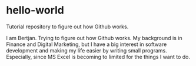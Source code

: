 # hello-world
Tutorial repository to figure out how Github works.

I am Bertjan. Trying to figure out how Github works. My background is in Finance and Digital Marketing, but I have a big interest in software development and making my life easier by writing small programs. Especially, since MS Excel is becoming to limited for the things I want to do.
